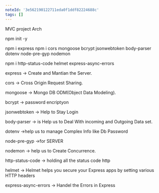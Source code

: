 ```yaml
---
noteId: '3e562190122711eda0f1ddf82224688c'
tags: []
---
```


MVC project Arch

npm init -y

npm i express
npm i cors mongoose bcrypt jsonwebtoken body-parser dotenv node-pre-gyp nodemon

npm i http-status-code helmet express-async-errors

express -> Create and Mantian the Server.

cors -> Cross Origin Request Sharing.

mongoose -> Mongo DB ODM(Object Data Modeling).

bcrypt -> password encriptyon

jsonwebtoken -> Help to Stay Login

body-parser -> is Help us to Deal With incoming and Outgoing Data set.

dotenv ->help us to manage Complex Info like Db Password

node-pre-gyp ->for SERVER

nodemon -> help us to Create Concurrence.

http-status-code -> holding all the status code http

helmet -> Helmet helps you secure your Express apps by setting various HTTP headers

express-async-errors -> Handel the Errors in Express
